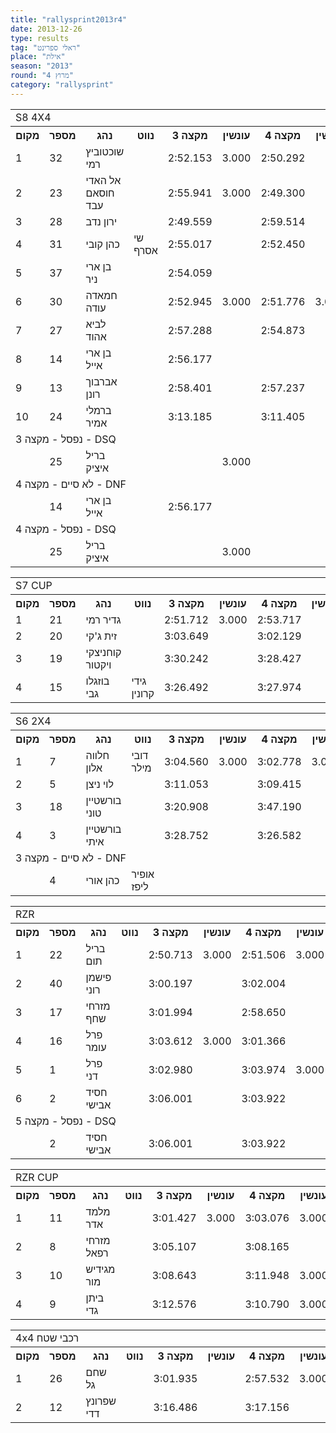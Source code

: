 ```yaml
---
title: "rallysprint2013r4"
date: 2013-12-26
type: results
tag: "ראלי ספרינט"
place: "אילת"
season: "2013"
round: "מרוץ 4"
category: "rallysprint"
---
```

<table class="line_color big_table">
<tr>
    <td colspan="99" class="title_font">S8 4X4</td>
</tr>
<tr class="rnkh_bkcolor">
    <th class="rnkh_font">מקום</th>
    <th class="rnkh_font">מספר</th>
    <th class="rnkh_font">נהג</th>
    <th class="rnkh_font">נווט</th>
    <th class="rnkh_font">מקצה 3</th>
    <th class="rnkh_font">עונשין</th>
    <th class="rnkh_font">מקצה 4</th>
    <th class="rnkh_font">עונשין</th>
    <th class="rnkh_font">מקצה 5</th>
    <th class="rnkh_font">עונשין</th>
    <th class="rnkh_font">זמן</th>
    <th class="rnkh_font">פער</th>
</tr>
<tr class="rnk_bkcolor">
    <td class="rnk_font">1</td>
    <td class="rnk_font">32</td>
    <td class="rnk_font">שוכטוביץ רמי</td>
    <td class="rnk_font"></td>
    <td class="rnk_font">2:52.153</td>
    <td class="rnk_font">3.000</td>
    <td class="rnk_font">2:50.292</td>
    <td class="rnk_font"></td>
    <td class="rnk_font">2:47.755</td>
    <td class="rnk_font"></td>
    <td class="rnk_font">2:47.755</td>
    <td class="rnk_font"></td>
</tr>
<tr class="rnk_bkcolor">
    <td class="rnk_font">2</td>
    <td class="rnk_font">23</td>
    <td class="rnk_font">אל האדי חוסאם עבד</td>
    <td class="rnk_font"></td>
    <td class="rnk_font">2:55.941</td>
    <td class="rnk_font">3.000</td>
    <td class="rnk_font">2:49.300</td>
    <td class="rnk_font"></td>
    <td class="rnk_font">2:50.092</td>
    <td class="rnk_font">3.000</td>
    <td class="rnk_font">2:49.300</td>
    <td class="rnk_font">1.545</td>
</tr>
<tr class="rnk_bkcolor">
    <td class="rnk_font">3</td>
    <td class="rnk_font">28</td>
    <td class="rnk_font">ירון נדב</td>
    <td class="rnk_font"></td>
    <td class="rnk_font">2:49.559</td>
    <td class="rnk_font"></td>
    <td class="rnk_font">2:59.514</td>
    <td class="rnk_font"></td>
    <td class="rnk_font">2:50.985</td>
    <td class="rnk_font"></td>
    <td class="rnk_font">2:49.559</td>
    <td class="rnk_font">1.804</td>
</tr>
<tr class="rnk_bkcolor">
    <td class="rnk_font">4</td>
    <td class="rnk_font">31</td>
    <td class="rnk_font">כהן קובי</td>
    <td class="rnk_font">שי אסרף</td>
    <td class="rnk_font">2:55.017</td>
    <td class="rnk_font"></td>
    <td class="rnk_font">2:52.450</td>
    <td class="rnk_font"></td>
    <td class="rnk_font">2:53.937</td>
    <td class="rnk_font">3.000</td>
    <td class="rnk_font">2:52.450</td>
    <td class="rnk_font">4.695</td>
</tr>
<tr class="rnk_bkcolor">
    <td class="rnk_font">5</td>
    <td class="rnk_font">37</td>
    <td class="rnk_font">בן ארי ניר</td>
    <td class="rnk_font"></td>
    <td class="rnk_font">2:54.059</td>
    <td class="rnk_font"></td>
    <td class="rnk_font"></td>
    <td class="rnk_font"></td>
    <td class="rnk_font"></td>
    <td class="rnk_font"></td>
    <td class="rnk_font">2:54.059</td>
    <td class="rnk_font">6.304</td>
</tr>
<tr class="rnk_bkcolor">
    <td class="rnk_font">6</td>
    <td class="rnk_font">30</td>
    <td class="rnk_font">חמאדה עודה</td>
    <td class="rnk_font"></td>
    <td class="rnk_font">2:52.945</td>
    <td class="rnk_font">3.000</td>
    <td class="rnk_font">2:51.776</td>
    <td class="rnk_font">3.000</td>
    <td class="rnk_font">2:52.718</td>
    <td class="rnk_font">6.000</td>
    <td class="rnk_font">2:54.776</td>
    <td class="rnk_font">7.021</td>
</tr>
<tr class="rnk_bkcolor">
    <td class="rnk_font">7</td>
    <td class="rnk_font">27</td>
    <td class="rnk_font">לביא אהוד</td>
    <td class="rnk_font"></td>
    <td class="rnk_font">2:57.288</td>
    <td class="rnk_font"></td>
    <td class="rnk_font">2:54.873</td>
    <td class="rnk_font"></td>
    <td class="rnk_font">3:01.260</td>
    <td class="rnk_font"></td>
    <td class="rnk_font">2:54.873</td>
    <td class="rnk_font">7.118</td>
</tr>
<tr class="rnk_bkcolor">
    <td class="rnk_font">8</td>
    <td class="rnk_font">14</td>
    <td class="rnk_font">בן ארי אייל</td>
    <td class="rnk_font"></td>
    <td class="rnk_font">2:56.177</td>
    <td class="rnk_font"></td>
    <td class="rnk_font"></td>
    <td class="rnk_font"></td>
    <td class="rnk_font"></td>
    <td class="rnk_font"></td>
    <td class="rnk_font">2:56.177</td>
    <td class="rnk_font">8.422</td>
</tr>
<tr class="rnk_bkcolor">
    <td class="rnk_font">9</td>
    <td class="rnk_font">13</td>
    <td class="rnk_font">אברבוך רונן</td>
    <td class="rnk_font"></td>
    <td class="rnk_font">2:58.401</td>
    <td class="rnk_font"></td>
    <td class="rnk_font">2:57.237</td>
    <td class="rnk_font"></td>
    <td class="rnk_font">3:04.990</td>
    <td class="rnk_font">9.000</td>
    <td class="rnk_font">2:57.237</td>
    <td class="rnk_font">9.482</td>
</tr>
<tr class="rnk_bkcolor">
    <td class="rnk_font">10</td>
    <td class="rnk_font">24</td>
    <td class="rnk_font">ברמלי אמיר</td>
    <td class="rnk_font"></td>
    <td class="rnk_font">3:13.185</td>
    <td class="rnk_font"></td>
    <td class="rnk_font">3:11.405</td>
    <td class="rnk_font"></td>
    <td class="rnk_font">3:25.478</td>
    <td class="rnk_font">3.000</td>
    <td class="rnk_font">3:11.405</td>
    <td class="rnk_font">23.650</td>
</tr>
<tr>
    <td colspan="99" class="subtitle_font">נפסל - מקצה 3 - DSQ</td>
</tr>
<tr class="rnk_bkcolor">
    <td class="rnk_font"></td>
    <td class="rnk_font">25</td>
    <td class="rnk_font">בריל איציק</td>
    <td class="rnk_font"></td>
    <td class="rnk_font"></td>
    <td class="rnk_font">3.000</td>
    <td class="rnk_font"></td>
    <td class="rnk_font"></td>
    <td class="rnk_font"></td>
    <td class="rnk_font"></td>
    <td class="rnk_font"></td>
    <td class="rnk_font"></td>
</tr>
<tr>
    <td colspan="99" class="subtitle_font">לא סיים - מקצה 4 - DNF</td>
</tr>
<tr class="rnk_bkcolor">
    <td class="rnk_font"></td>
    <td class="rnk_font">14</td>
    <td class="rnk_font">בן ארי אייל</td>
    <td class="rnk_font"></td>
    <td class="rnk_font">2:56.177</td>
    <td class="rnk_font"></td>
    <td class="rnk_font"></td>
    <td class="rnk_font"></td>
    <td class="rnk_font"></td>
    <td class="rnk_font"></td>
    <td class="rnk_font"></td>
    <td class="rnk_font"></td>
</tr>
<tr>
    <td colspan="99" class="subtitle_font">נפסל - מקצה 4 - DSQ</td>
</tr>
<tr class="rnk_bkcolor">
    <td class="rnk_font"></td>
    <td class="rnk_font">25</td>
    <td class="rnk_font">בריל איציק</td>
    <td class="rnk_font"></td>
    <td class="rnk_font"></td>
    <td class="rnk_font">3.000</td>
    <td class="rnk_font"></td>
    <td class="rnk_font"></td>
    <td class="rnk_font"></td>
    <td class="rnk_font"></td>
    <td class="rnk_font"></td>
    <td class="rnk_font"></td>
</tr>
</table>
<table class="line_color big_table">
<tr>
    <td colspan="99" class="title_font">S7 CUP</td>
</tr>
<tr class="rnkh_bkcolor">
    <th class="rnkh_font">מקום</th>
    <th class="rnkh_font">מספר</th>
    <th class="rnkh_font">נהג</th>
    <th class="rnkh_font">נווט</th>
    <th class="rnkh_font">מקצה 3</th>
    <th class="rnkh_font">עונשין</th>
    <th class="rnkh_font">מקצה 4</th>
    <th class="rnkh_font">עונשין</th>
    <th class="rnkh_font">מקצה 5</th>
    <th class="rnkh_font">עונשין</th>
    <th class="rnkh_font">זמן</th>
    <th class="rnkh_font">פער</th>
</tr>
<tr class="rnk_bkcolor">
    <td class="rnk_font">1</td>
    <td class="rnk_font">21</td>
    <td class="rnk_font">גדיר רמי</td>
    <td class="rnk_font"></td>
    <td class="rnk_font">2:51.712</td>
    <td class="rnk_font">3.000</td>
    <td class="rnk_font">2:53.717</td>
    <td class="rnk_font"></td>
    <td class="rnk_font">2:57.290</td>
    <td class="rnk_font"></td>
    <td class="rnk_font">2:53.717</td>
    <td class="rnk_font"></td>
</tr>
<tr class="rnk_bkcolor">
    <td class="rnk_font">2</td>
    <td class="rnk_font">20</td>
    <td class="rnk_font">זית ג'קי</td>
    <td class="rnk_font"></td>
    <td class="rnk_font">3:03.649</td>
    <td class="rnk_font"></td>
    <td class="rnk_font">3:02.129</td>
    <td class="rnk_font"></td>
    <td class="rnk_font">3:22.082</td>
    <td class="rnk_font"></td>
    <td class="rnk_font">3:02.129</td>
    <td class="rnk_font">8.412</td>
</tr>
<tr class="rnk_bkcolor">
    <td class="rnk_font">3</td>
    <td class="rnk_font">19</td>
    <td class="rnk_font">קוחניצקי ויקטור</td>
    <td class="rnk_font"></td>
    <td class="rnk_font">3:30.242</td>
    <td class="rnk_font"></td>
    <td class="rnk_font">3:28.427</td>
    <td class="rnk_font"></td>
    <td class="rnk_font">3:15.643</td>
    <td class="rnk_font">6.000</td>
    <td class="rnk_font">3:21.643</td>
    <td class="rnk_font">27.926</td>
</tr>
<tr class="rnk_bkcolor">
    <td class="rnk_font">4</td>
    <td class="rnk_font">15</td>
    <td class="rnk_font">בוזגלו גבי</td>
    <td class="rnk_font">גידי קרונין</td>
    <td class="rnk_font">3:26.492</td>
    <td class="rnk_font"></td>
    <td class="rnk_font">3:27.974</td>
    <td class="rnk_font"></td>
    <td class="rnk_font">3:32.234</td>
    <td class="rnk_font">3.000</td>
    <td class="rnk_font">3:26.492</td>
    <td class="rnk_font">32.775</td>
</tr>
</table>
<table class="line_color big_table">
<tr>
    <td colspan="99" class="title_font">S6 2X4</td>
</tr>
<tr class="rnkh_bkcolor">
    <th class="rnkh_font">מקום</th>
    <th class="rnkh_font">מספר</th>
    <th class="rnkh_font">נהג</th>
    <th class="rnkh_font">נווט</th>
    <th class="rnkh_font">מקצה 3</th>
    <th class="rnkh_font">עונשין</th>
    <th class="rnkh_font">מקצה 4</th>
    <th class="rnkh_font">עונשין</th>
    <th class="rnkh_font">מקצה 5</th>
    <th class="rnkh_font">עונשין</th>
    <th class="rnkh_font">זמן</th>
    <th class="rnkh_font">פער</th>
</tr>
<tr class="rnk_bkcolor">
    <td class="rnk_font">1</td>
    <td class="rnk_font">7</td>
    <td class="rnk_font">חלווה אלון</td>
    <td class="rnk_font">דובי מילר</td>
    <td class="rnk_font">3:04.560</td>
    <td class="rnk_font">3.000</td>
    <td class="rnk_font">3:02.778</td>
    <td class="rnk_font">3.000</td>
    <td class="rnk_font">3:04.288</td>
    <td class="rnk_font"></td>
    <td class="rnk_font">3:04.288</td>
    <td class="rnk_font"></td>
</tr>
<tr class="rnk_bkcolor">
    <td class="rnk_font">2</td>
    <td class="rnk_font">5</td>
    <td class="rnk_font">לוי ניצן</td>
    <td class="rnk_font"></td>
    <td class="rnk_font">3:11.053</td>
    <td class="rnk_font"></td>
    <td class="rnk_font">3:09.415</td>
    <td class="rnk_font"></td>
    <td class="rnk_font">3:08.850</td>
    <td class="rnk_font"></td>
    <td class="rnk_font">3:08.850</td>
    <td class="rnk_font">4.562</td>
</tr>
<tr class="rnk_bkcolor">
    <td class="rnk_font">3</td>
    <td class="rnk_font">18</td>
    <td class="rnk_font">בורשטיין טוני</td>
    <td class="rnk_font"></td>
    <td class="rnk_font">3:20.908</td>
    <td class="rnk_font"></td>
    <td class="rnk_font">3:47.190</td>
    <td class="rnk_font"></td>
    <td class="rnk_font">3:21.628</td>
    <td class="rnk_font"></td>
    <td class="rnk_font">3:20.908</td>
    <td class="rnk_font">16.620</td>
</tr>
<tr class="rnk_bkcolor">
    <td class="rnk_font">4</td>
    <td class="rnk_font">3</td>
    <td class="rnk_font">בורשטיין איתי</td>
    <td class="rnk_font"></td>
    <td class="rnk_font">3:28.752</td>
    <td class="rnk_font"></td>
    <td class="rnk_font">3:26.582</td>
    <td class="rnk_font"></td>
    <td class="rnk_font">3:26.817</td>
    <td class="rnk_font"></td>
    <td class="rnk_font">3:26.582</td>
    <td class="rnk_font">22.294</td>
</tr>
<tr>
    <td colspan="99" class="subtitle_font">לא סיים - מקצה 3 - DNF</td>
</tr>
<tr class="rnk_bkcolor">
    <td class="rnk_font"></td>
    <td class="rnk_font">4</td>
    <td class="rnk_font">כהן אורי</td>
    <td class="rnk_font">אופיר ליפז</td>
    <td class="rnk_font"></td>
    <td class="rnk_font"></td>
    <td class="rnk_font"></td>
    <td class="rnk_font"></td>
    <td class="rnk_font"></td>
    <td class="rnk_font"></td>
    <td class="rnk_font"></td>
    <td class="rnk_font"></td>
</tr>
</table>
<table class="line_color big_table">
<tr>
    <td colspan="99" class="title_font">RZR</td>
</tr>
<tr class="rnkh_bkcolor">
    <th class="rnkh_font">מקום</th>
    <th class="rnkh_font">מספר</th>
    <th class="rnkh_font">נהג</th>
    <th class="rnkh_font">נווט</th>
    <th class="rnkh_font">מקצה 3</th>
    <th class="rnkh_font">עונשין</th>
    <th class="rnkh_font">מקצה 4</th>
    <th class="rnkh_font">עונשין</th>
    <th class="rnkh_font">מקצה 5</th>
    <th class="rnkh_font">עונשין</th>
    <th class="rnkh_font">זמן</th>
    <th class="rnkh_font">פער</th>
</tr>
<tr class="rnk_bkcolor">
    <td class="rnk_font">1</td>
    <td class="rnk_font">22</td>
    <td class="rnk_font">בריל תום</td>
    <td class="rnk_font"></td>
    <td class="rnk_font">2:50.713</td>
    <td class="rnk_font">3.000</td>
    <td class="rnk_font">2:51.506</td>
    <td class="rnk_font">3.000</td>
    <td class="rnk_font">2:52.878</td>
    <td class="rnk_font">3.000</td>
    <td class="rnk_font">2:53.713</td>
    <td class="rnk_font"></td>
</tr>
<tr class="rnk_bkcolor">
    <td class="rnk_font">2</td>
    <td class="rnk_font">40</td>
    <td class="rnk_font">פישמן רוני</td>
    <td class="rnk_font"></td>
    <td class="rnk_font">3:00.197</td>
    <td class="rnk_font"></td>
    <td class="rnk_font">3:02.004</td>
    <td class="rnk_font"></td>
    <td class="rnk_font">2:58.271</td>
    <td class="rnk_font"></td>
    <td class="rnk_font">2:58.271</td>
    <td class="rnk_font">4.558</td>
</tr>
<tr class="rnk_bkcolor">
    <td class="rnk_font">3</td>
    <td class="rnk_font">17</td>
    <td class="rnk_font">מזרחי שחף</td>
    <td class="rnk_font"></td>
    <td class="rnk_font">3:01.994</td>
    <td class="rnk_font"></td>
    <td class="rnk_font">2:58.650</td>
    <td class="rnk_font"></td>
    <td class="rnk_font">3:54.037</td>
    <td class="rnk_font"></td>
    <td class="rnk_font">2:58.650</td>
    <td class="rnk_font">4.937</td>
</tr>
<tr class="rnk_bkcolor">
    <td class="rnk_font">4</td>
    <td class="rnk_font">16</td>
    <td class="rnk_font">פרל עומר</td>
    <td class="rnk_font"></td>
    <td class="rnk_font">3:03.612</td>
    <td class="rnk_font">3.000</td>
    <td class="rnk_font">3:01.366</td>
    <td class="rnk_font"></td>
    <td class="rnk_font">2:59.471</td>
    <td class="rnk_font"></td>
    <td class="rnk_font">2:59.471</td>
    <td class="rnk_font">5.758</td>
</tr>
<tr class="rnk_bkcolor">
    <td class="rnk_font">5</td>
    <td class="rnk_font">1</td>
    <td class="rnk_font">פרל דני</td>
    <td class="rnk_font"></td>
    <td class="rnk_font">3:02.980</td>
    <td class="rnk_font"></td>
    <td class="rnk_font">3:03.974</td>
    <td class="rnk_font">3.000</td>
    <td class="rnk_font">3:01.232</td>
    <td class="rnk_font"></td>
    <td class="rnk_font">3:01.232</td>
    <td class="rnk_font">7.519</td>
</tr>
<tr class="rnk_bkcolor">
    <td class="rnk_font">6</td>
    <td class="rnk_font">2</td>
    <td class="rnk_font">חסיד אבישי</td>
    <td class="rnk_font"></td>
    <td class="rnk_font">3:06.001</td>
    <td class="rnk_font"></td>
    <td class="rnk_font">3:03.922</td>
    <td class="rnk_font"></td>
    <td class="rnk_font"></td>
    <td class="rnk_font"></td>
    <td class="rnk_font">3:03.922</td>
    <td class="rnk_font">10.209</td>
</tr>
<tr>
    <td colspan="99" class="subtitle_font">נפסל - מקצה 5 - DSQ</td>
</tr>
<tr class="rnk_bkcolor">
    <td class="rnk_font"></td>
    <td class="rnk_font">2</td>
    <td class="rnk_font">חסיד אבישי</td>
    <td class="rnk_font"></td>
    <td class="rnk_font">3:06.001</td>
    <td class="rnk_font"></td>
    <td class="rnk_font">3:03.922</td>
    <td class="rnk_font"></td>
    <td class="rnk_font"></td>
    <td class="rnk_font"></td>
    <td class="rnk_font"></td>
    <td class="rnk_font"></td>
</tr>
</table>
<table class="line_color big_table">
<tr>
    <td colspan="99" class="title_font">RZR CUP</td>
</tr>
<tr class="rnkh_bkcolor">
    <th class="rnkh_font">מקום</th>
    <th class="rnkh_font">מספר</th>
    <th class="rnkh_font">נהג</th>
    <th class="rnkh_font">נווט</th>
    <th class="rnkh_font">מקצה 3</th>
    <th class="rnkh_font">עונשין</th>
    <th class="rnkh_font">מקצה 4</th>
    <th class="rnkh_font">עונשין</th>
    <th class="rnkh_font">מקצה 5</th>
    <th class="rnkh_font">עונשין</th>
    <th class="rnkh_font">זמן</th>
    <th class="rnkh_font">פער</th>
</tr>
<tr class="rnk_bkcolor">
    <td class="rnk_font">1</td>
    <td class="rnk_font">11</td>
    <td class="rnk_font">מלמד אדר</td>
    <td class="rnk_font"></td>
    <td class="rnk_font">3:01.427</td>
    <td class="rnk_font">3.000</td>
    <td class="rnk_font">3:03.076</td>
    <td class="rnk_font">3.000</td>
    <td class="rnk_font">3:03.241</td>
    <td class="rnk_font">3.000</td>
    <td class="rnk_font">3:04.427</td>
    <td class="rnk_font"></td>
</tr>
<tr class="rnk_bkcolor">
    <td class="rnk_font">2</td>
    <td class="rnk_font">8</td>
    <td class="rnk_font">מזרחי רפאל</td>
    <td class="rnk_font"></td>
    <td class="rnk_font">3:05.107</td>
    <td class="rnk_font"></td>
    <td class="rnk_font">3:08.165</td>
    <td class="rnk_font"></td>
    <td class="rnk_font">3:07.184</td>
    <td class="rnk_font">3.000</td>
    <td class="rnk_font">3:05.107</td>
    <td class="rnk_font">0.680</td>
</tr>
<tr class="rnk_bkcolor">
    <td class="rnk_font">3</td>
    <td class="rnk_font">10</td>
    <td class="rnk_font">מגידיש מור</td>
    <td class="rnk_font"></td>
    <td class="rnk_font">3:08.643</td>
    <td class="rnk_font"></td>
    <td class="rnk_font">3:11.948</td>
    <td class="rnk_font">3.000</td>
    <td class="rnk_font">3:10.161</td>
    <td class="rnk_font"></td>
    <td class="rnk_font">3:08.643</td>
    <td class="rnk_font">4.216</td>
</tr>
<tr class="rnk_bkcolor">
    <td class="rnk_font">4</td>
    <td class="rnk_font">9</td>
    <td class="rnk_font">ביתן גדי</td>
    <td class="rnk_font"></td>
    <td class="rnk_font">3:12.576</td>
    <td class="rnk_font"></td>
    <td class="rnk_font">3:10.790</td>
    <td class="rnk_font">3.000</td>
    <td class="rnk_font">3:09.676</td>
    <td class="rnk_font"></td>
    <td class="rnk_font">3:09.676</td>
    <td class="rnk_font">5.249</td>
</tr>
</table>
<table class="line_color big_table">
<tr>
    <td colspan="99" class="title_font">4x4 רכבי שטח</td>
</tr>
<tr class="rnkh_bkcolor">
    <th class="rnkh_font">מקום</th>
    <th class="rnkh_font">מספר</th>
    <th class="rnkh_font">נהג</th>
    <th class="rnkh_font">נווט</th>
    <th class="rnkh_font">מקצה 3</th>
    <th class="rnkh_font">עונשין</th>
    <th class="rnkh_font">מקצה 4</th>
    <th class="rnkh_font">עונשין</th>
    <th class="rnkh_font">מקצה 5</th>
    <th class="rnkh_font">עונשין</th>
    <th class="rnkh_font">זמן</th>
    <th class="rnkh_font">פער</th>
</tr>
<tr class="rnk_bkcolor">
    <td class="rnk_font">1</td>
    <td class="rnk_font">26</td>
    <td class="rnk_font">שחם גל</td>
    <td class="rnk_font"></td>
    <td class="rnk_font">3:01.935</td>
    <td class="rnk_font"></td>
    <td class="rnk_font">2:57.532</td>
    <td class="rnk_font">3.000</td>
    <td class="rnk_font">2:55.019</td>
    <td class="rnk_font"></td>
    <td class="rnk_font">2:55.019</td>
    <td class="rnk_font"></td>
</tr>
<tr class="rnk_bkcolor">
    <td class="rnk_font">2</td>
    <td class="rnk_font">12</td>
    <td class="rnk_font">שפרונץ דדי</td>
    <td class="rnk_font"></td>
    <td class="rnk_font">3:16.486</td>
    <td class="rnk_font"></td>
    <td class="rnk_font">3:17.156</td>
    <td class="rnk_font"></td>
    <td class="rnk_font">3:16.296</td>
    <td class="rnk_font"></td>
    <td class="rnk_font">3:16.296</td>
    <td class="rnk_font">21.277</td>
</tr>
</table>
